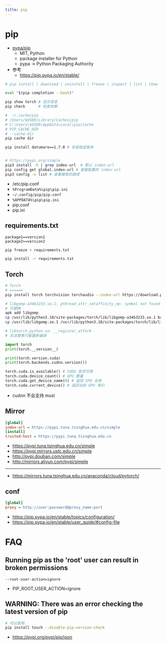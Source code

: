 ```yaml
---
title: pip
---
```


# pip

- [pypa/pip](https://github.com/pypa/pip)
  - MIT, Python
  - package installer for Python
  - pypa -> Python Packaging Authority
- 参考
  - https://pip.pypa.io/en/stable/

```bash
# pip install | download | uninstall | freeze | inspect | list | show | check | config | search | cache | index | wheel | hash | debug

eval "$(pip completion --bash)"

pip show torch # 显示信息
pip check      # 检查依赖

#  ~/.cache/pip
# /Users/$USER/Library/Caches/pip
# C:\Users\$USER\AppData\Local\pip\Cache
# PIP_CACHE_DIR
# --cache-dir
pip cache dir

pip install datumaro==1.7.0 # 安装指定版本


# https://pypi.org/simple
pip3 install -h | grep index-url  # 默认 index-url
pip config get global.index-url # 查看配置的 index-url
pip3 config -v list # 查看搜索的路径
```

- /etc/pip.conf
- `%ProgramData%\pip\pip.ini`
- `~/.config/pip/pip.conf`
- `%APPDATA%\pip\pip.ini`
- pip.conf
- pip.ini

## requirements.txt

```
package1==version1
package2>=version2
```

```bash
pip freeze > requirements.txt

pip install -r requirements.txt
```

## Torch

```bash
# Torch
# ======
pip install torch torchvision torchaudio --index-url https://download.pytorch.org/whl/cpu

# libgomp-a34b3233.so.1: pthread_attr_setaffinity_np: symbol not found
# 可替换
apk add libgomp
cp /usr/lib/python3.10/site-packages/torch/lib/libgomp-a34b3233.so.1 backup/
cp /usr/lib/libgomp.so.1 /usr/lib/python3.10/site-packages/torch/lib/libgomp-a34b3233.so.1

# libtorch_python.so: __register_atfork
# 无法替换只能重新编译
```

```py
import torch
print(torch.__version__)

print(torch.version.cuda)
print(torch.backends.cudnn.version())

torch.cuda.is_available() # CUDA 是否可用
torch.cuda.device_count() # GPU 数量
torch.cuda.get_device_name(0) # 返回 GPU 名称
torch.cuda.current_device() # 返回当前 GPU 索引
```

- cudnn 不会支持 musl

## Mirror

```ini title="~/.pip/pip.conf"
[global]
index-url = https://pypi.tuna.tsinghua.edu.cn/simple
[install]
trusted-host = https://pypi.tuna.tsinghua.edu.cn
```

- https://pypi.tuna.tsinghua.edu.cn/simple
- https://pypi.mirrors.ustc.edu.cn/simple
- http://pypi.douban.com/simple
- http://mirrors.aliyun.com/pypi/simple

---

- https://mirrors.tuna.tsinghua.edu.cn/anaconda/cloud/pytorch/

## conf

```ini
[global]
proxy = http://user:password@proxy_name:port
```

- https://pip.pypa.io/en/stable/topics/configuration/
- https://pip.pypa.io/en/stable/user_guide/#config-file

# FAQ

## Running pip as the 'root' user can result in broken permissions

```
--root-user-action=ignore
```

- PIP_ROOT_USER_ACTION=ignore

## WARNING: There was an error checking the latest version of pip

```bash
# 可以禁用
pip install touch --disable-pip-version-check
```

- https://pypi.org/pypi/pip/json

